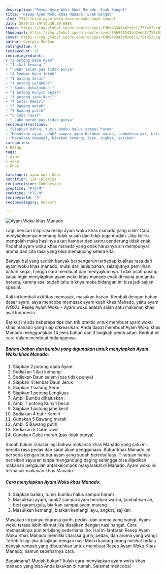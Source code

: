 ```yaml
---
description: "Resep Ayam Woku khas Manado, Enak Banget"
title: "Resep Ayam Woku khas Manado, Enak Banget"
slug: 2342-resep-ayam-woku-khas-manado-enak-banget
date: 2020-11-29T16:39:39.689Z
image: https://img-global.cpcdn.com/recipes/f9b948341bd2edc1/751x532cq70/ayam-woku-khas-manado-foto-resep-utama.jpg
thumbnail: https://img-global.cpcdn.com/recipes/f9b948341bd2edc1/751x532cq70/ayam-woku-khas-manado-foto-resep-utama.jpg
cover: https://img-global.cpcdn.com/recipes/f9b948341bd2edc1/751x532cq70/ayam-woku-khas-manado-foto-resep-utama.jpg
author: Georgia Morton
ratingvalue: 4
reviewcount: 11
recipeingredient:
- "2 potong dada Ayam"
- "1 ikat kemangi"
- " Daun salam pas tidak punya"
- "4 lembar Daun Jeruk"
- "1 batang Serai"
- "1 potong Lengkuas"
- " Bumbu dihaluskan "
- "1 potong Kunyit besar"
- "1 potong jahe kecil"
- "4 butir Kemiri"
- "5 Bawang merah"
- "5 Bawang putih"
- "5 Cabe rawit"
- " Cabe merah pas tidak punya"
recipeinstructions:
- "Siapkan bahan, tumis bumbu halus sampai harum"
- "Masukkan ayam, aduk2 sampai ayam berubah warna, tambahkan air, beri garam,gula, biarkan sampai ayam matang."
- "Masukkan kemangi, biarkan kemangi layu, angkat, sajikan"
categories:
- Resep
tags:
- ayam
- woku
- khas

katakunci: ayam woku khas 
nutrition: 114 calories
recipecuisine: Indonesian
preptime: "PT37M"
cooktime: "PT57M"
recipeyield: "3"
recipecategory: Dessert

---
```



![Ayam Woku khas Manado](https://img-global.cpcdn.com/recipes/f9b948341bd2edc1/751x532cq70/ayam-woku-khas-manado-foto-resep-utama.jpg)

Lagi mencari inspirasi resep ayam woku khas manado yang unik? Cara menyiapkannya memang tidak susah dan tidak juga mudah. Jika keliru mengolah maka hasilnya akan hambar dan justru cenderung tidak enak. Padahal ayam woku khas manado yang enak harusnya sih mempunyai aroma dan cita rasa yang bisa memancing selera kita.

Banyak hal yang sedikit banyak berpengaruh terhadap kualitas rasa dari ayam woku khas manado, mulai dari jenis bahan, selanjutnya pemilihan bahan segar, hingga cara membuat dan menyajikannya. Tidak usah pusing kalau ingin menyiapkan ayam woku khas manado enak di mana pun anda berada, karena asal sudah tahu triknya maka hidangan ini bisa jadi sajian spesial.

Kali ini kembali aktifitas memasak, masakan harian. Kembali dengan bahan dasar ayam, saya mencoba memasak ayam kuah khas Manado, yaitu ayam WOKU. Resep Ayam Woku - Ayam woku adalah salah satu makanan khas asal Indonesia.


Berikut ini ada beberapa tips dan trik praktis untuk membuat ayam woku khas manado yang siap dikreasikan. Anda dapat membuat Ayam Woku khas Manado menggunakan 14 jenis bahan dan 3 langkah pembuatan. Berikut ini cara dalam membuat hidangannya.

<!--inarticleads1-->

##### Bahan-bahan dan bumbu yang digunakan untuk menyiapkan Ayam Woku khas Manado:

1. Siapkan 2 potong dada Ayam
1. Sediakan 1 ikat kemangi
1. Sediakan  Daun salam (pas tidak punya)
1. Siapkan 4 lembar Daun Jeruk
1. Siapkan 1 batang Serai
1. Siapkan 1 potong Lengkuas
1. Ambil  Bumbu dihaluskan :
1. Ambil 1 potong Kunyit besar
1. Siapkan 1 potong jahe kecil
1. Sediakan 4 butir Kemiri
1. Gunakan 5 Bawang merah
1. Ambil 5 Bawang putih
1. Sediakan 5 Cabe rawit
1. Gunakan  Cabe merah (pas tidak punya)


Sudah bukan rahasia lagi bahwa makanan khas Manado yang satu ini bercita rasa pedas dan sarat akan penggunaan. Bubur khas Manado ini berbeda dengan bubur ayam yang sudah beredar luas. Tinutuan hanya berisikan sayuran tanpa mengandung daging sehingga bisa dijadikan makanan pergaulan antarkelompok masyarakat di Manado. Ayam woku ini termasuk makanan khas Manado. 

<!--inarticleads2-->

##### Cara menyiapkan Ayam Woku khas Manado:

1. Siapkan bahan, tumis bumbu halus sampai harum
1. Masukkan ayam, aduk2 sampai ayam berubah warna, tambahkan air, beri garam,gula, biarkan sampai ayam matang.
1. Masukkan kemangi, biarkan kemangi layu, angkat, sajikan


Masakan ini punya citarasa gurih, pedas, dan aroma yang wangi. Ayam woku terasa lebih nikmat jika disajikan dengan nasi hangat. Cara memasaknya pun terbilang sederhana lho. Hal ini lantaran Resep Ayam Woku Khas Manado memiliki citarasa gurih, pedas, dan aroma yang wangi. Terlebih lagi jika disajikan dengan nasi Meski kadang orang melihat terlalu banyak rempah yang dibutuhkan untuk membuat Resep Ayam Woku Khas Manado, namun sebenarnya cara. 

Bagaimana? Mudah bukan? Itulah cara menyiapkan ayam woku khas manado yang bisa Anda lakukan di rumah. Selamat mencoba!
